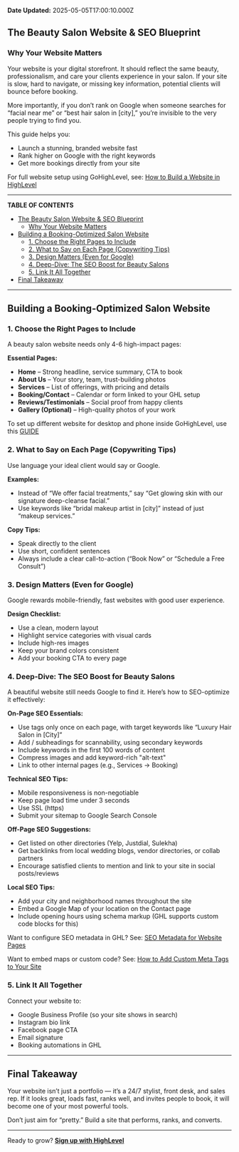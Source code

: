 **Date Updated:** 2025-05-05T17:00:10.000Z

## **The Beauty Salon Website & SEO Blueprint**

### Why Your Website Matters

Your website is your digital storefront. It should reflect the same beauty, professionalism, and care your clients experience in your salon. If your site is slow, hard to navigate, or missing key information, potential clients will bounce before booking.

More importantly, if you don’t rank on Google when someone searches for “facial near me” or “best hair salon in \[city\],” you’re invisible to the very people trying to find you.

This guide helps you:

* Launch a stunning, branded website fast
* Rank higher on Google with the right keywords
* Get more bookings directly from your site

  
For full website setup using GoHighLevel, see: [How to Build a Website in HighLevel](https://help.gohighlevel.com/support/solutions/articles/155000001633-sites-overview)

---

**TABLE OF CONTENTS**

* [The Beauty Salon Website & SEO Blueprint](#The-Beauty-Salon-Website-&-SEO-Blueprint)  
   * [Why Your Website Matters](#Why-Your-Website-Matters)
* [Building a Booking-Optimized Salon Website](#Building-a-Booking-Optimized-Salon-Website)  
   * [1\. Choose the Right Pages to Include](#1.-Choose-the-Right-Pages-to-Include)  
   * [2\. What to Say on Each Page (Copywriting Tips)](#2.-What-to-Say-on-Each-Page-%28Copywriting-Tips%29)  
   * [3\. Design Matters (Even for Google)](#3.-Design-Matters-%28Even-for-Google%29)  
   * [4\. Deep-Dive: The SEO Boost for Beauty Salons](#4.-Deep-Dive%3A-The-SEO-Boost-for-Beauty-Salons)  
   * [5\. Link It All Together](#5.-Link-It-All-Together)
* [Final Takeaway](#Final-Takeaway)

---

## **Building a Booking-Optimized Salon Website**

### **1\. Choose the Right Pages to Include**

  
A beauty salon website needs only 4-6 high-impact pages:

**Essential Pages:**

* **Home** – Strong headline, service summary, CTA to book
* **About Us** – Your story, team, trust-building photos
* **Services** – List of offerings, with pricing and details
* **Booking/Contact** – Calendar or form linked to your GHL setup
* **Reviews/Testimonials** – Social proof from happy clients
* **Gallery (Optional)** – High-quality photos of your work

To set up different website for desktop and phone inside GoHighLevel, use this [GUIDE](https://help.gohighlevel.com/support/solutions/articles/48001161151-how-to-have-different-websites-for-desktop-and-phone)

  
### **2\. What to Say on Each Page (Copywriting Tips)**

  
Use language your ideal client would say or Google.

**Examples:**

* Instead of “We offer facial treatments,” say “Get glowing skin with our signature deep-cleanse facial.”
* Use keywords like “bridal makeup artist in \[city\]” instead of just “makeup services.”

**Copy Tips:**

* Speak directly to the client
* Use short, confident sentences
* Always include a clear call-to-action (“Book Now” or “Schedule a Free Consult”)

[](https://help.gohighlevel.com/support/solutions/articles/48001231983-how-to-add-buttons-links)

  
### **3\. Design Matters (Even for Google)**

  
Google rewards mobile-friendly, fast websites with good user experience.

**Design Checklist:**

* Use a clean, modern layout
* Highlight service categories with visual cards
* Include high-res images
* Keep your brand colors consistent
* Add your booking CTA to every page

[](https://help.gohighlevel.com/support/solutions/articles/48001243494-websites-overview)

  
### **4\. Deep-Dive: The SEO Boost for Beauty Salons**

  
A beautiful website still needs Google to find it. Here’s how to SEO-optimize it effectively:

**On-Page SEO Essentials:**

* Use tags only once on each page, with target keywords like “Luxury Hair Salon in \[City\]”
* Add / subheadings for scannability, using secondary keywords
* Include keywords in the first 100 words of content
* Compress images and add keyword-rich "alt-text"
* Link to other internal pages (e.g., Services → Booking)

**Technical SEO Tips:**

* Mobile responsiveness is non-negotiable
* Keep page load time under 3 seconds
* Use SSL (https)
* Submit your sitemap to Google Search Console

**Off-Page SEO Suggestions:**

* Get listed on other directories (Yelp, Justdial, Sulekha)
* Get backlinks from local wedding blogs, vendor directories, or collab partners
* Encourage satisfied clients to mention and link to your site in social posts/reviews

**Local SEO Tips:**

* Add your city and neighborhood names throughout the site
* Embed a Google Map of your location on the Contact page
* Include opening hours using schema markup (GHL supports custom code blocks for this)

Want to configure SEO metadata in GHL? See: [SEO Metadata for Website Pages](https://help.gohighlevel.com/support/solutions/articles/48000980312-seo-meta-data)

Want to embed maps or custom code? See: [How to Add Custom Meta Tags to Your Site](https://help.gohighlevel.com/support/solutions/articles/48001073924-custom-meta-tags)

  
### **5\. Link It All Together**

  
Connect your website to:

* Google Business Profile (so your site shows in search)
* Instagram bio link
* Facebook page CTA
* Email signature
* Booking automations in GHL

[](https://help.gohighlevel.com/support/solutions/articles/48001180866-how-to-publish-your-site-in-highlevel)

---

## **Final Takeaway**

Your website isn’t just a portfolio — it’s a 24/7 stylist, front desk, and sales rep. If it looks great, loads fast, ranks well, and invites people to book, it will become one of your most powerful tools.

Don’t just aim for “pretty.” Build a site that performs, ranks, and converts.

---

Ready to grow? **[Sign up with HighLevel](https://www.gohighlevel.com/?utm%5Fsource=seo&utm%5Fmedium=organic&utm%5Fcampaign=beautysalon&utm%5Fterm=beautysalon&utm%5Fcontent=playbook)**